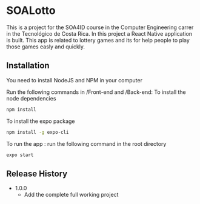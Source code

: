 # SOALotto
This is a project for the SOA4ID course in the Computer Engineering carrer in the Tecnológico de Costa Rica.
In this project a React Native application is built. This app is related to lottery games and its for help people to play those games easly and quickly.

## Installation
You need to install NodeJS and NPM in your computer

Run the following commands in /Front-end and /Back-end:
To install the node dependencies
```sh
npm install
```

To install the expo package
```sh
npm install -g expo-cli
```

To run the app :
run the following command in the root directory
```sh
expo start
```

## Release History
* 1.0.0
  * Add the complete full working project
